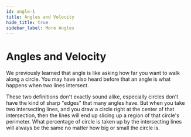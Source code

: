 ```yaml
---
id: angle-1
title: Angles and Velocity
hide_title: true
sidebar_label: More Angles
---
```


# Angles and Velocity

We previously learned that angle is like asking how far you want to walk along a
circle. You may have also heard before that an angle is what happens when two
lines intersect.

These two definitions don't exactly sound alike, especially circles don't have 
the kind of sharp "edges" that many angles have. But when you take two 
intersecting lines, and you draw a circle right at the center of that 
intersection, then the lines will end up slicing up a region of that circle's
perimeter. What percentage of circle is taken up by the intersecting lines will
always be the same no matter how big or small the circle is.

